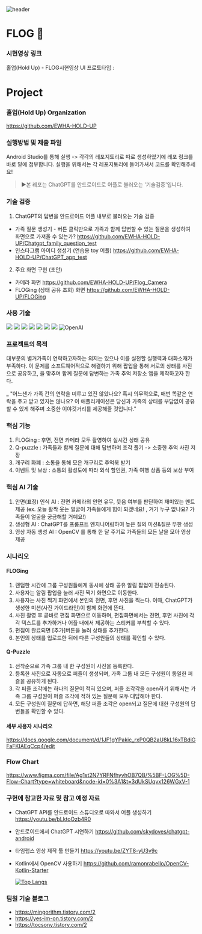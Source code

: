 ![header](https://capsule-render.vercel.app/api?type=soft&color=9dcc8a&height=350&section=header&text=Flog&fontSize=90&fontColor=017e33&animation=twinkling&fontAlign=50&stroke=ffffff&desc=2023%20Ewha%20Capstone%20Design%20and%20Startup%20Project%20Team%2007%20HoldUp&descAlignY=70&descAlign=50)

# FLOG :frog:
### 시현영상 링크
홀업(Hold Up) - FLOG시현영상 UI 프로토타입 : 

# Project
### 홀업(Hold Up) Organization
https://github.com/EWHA-HOLD-UP

### 실행방법 및 제출 파일
Android Studio를 통해 실행 
-> 각각의 레포지토리로 따로 생성하였기에 레포 링크를 바로 밑에 첨부합니다. 실행을 위해서는 각 레포지토리에 들어가셔서 코드를 확인해주세요!
> ▶️본 레포는 ChatGPT를 안드로이드로 어플로 불러오는 '기술검증'입니다.

### 기술 검증
1. ChatGPT의 답변을 안드로이드 어플 내부로 불러오는 기술 검증 
* 가족 질문 생성기 - 버튼 클릭만으로 가족과 함께 답변할 수 있는 질문을 생성하여 화면으로 가져올 수 있는가?
https://github.com/EWHA-HOLD-UP/Chatgpt_family_question_test
* 인스타그램 아이디 생성기 (연습용 toy 어플)
https://github.com/EWHA-HOLD-UP/ChatGPT_app_test

2. 주요 화면 구현 (초안)
* 카메라 화면
https://github.com/EWHA-HOLD-UP/Flog_Camera
* FLOGing (상태 공유 조회) 화면
https://github.com/EWHA-HOLD-UP/FLOGing

### 사용 기술
<img src="https://img.shields.io/badge/Android-green?style=for-the-badge&logo=Android&logoColor=black"/></a>
<img src="https://img.shields.io/badge/Kotlin-7F52FF?style=for-the-badge&logo=Kotlin&logoColor=black"/></a>
<img src="https://img.shields.io/badge/Python-FFD43B?style=for-the-badge&logo=python&logoColor=blue"/></a>
<img src="https://img.shields.io/badge/Firebase-yellow?style=for-the-badge&logo=Firebase&logoColor=black"/></a>
<img src="https://img.shields.io/badge/OpenCV-5C3EE8?style=for-the-badge&logo=OpenCV&logoColor=black"/></a>
<img src="https://img.shields.io/badge/MySQL-005C84?style=for-the-badge&logo=mysql&logoColor=white"/></a>
<img src="https://img.shields.io/badge/Amazon_AWS-FF9900?style=for-the-badge&logo=amazonaws&logoColor=white"/></a>
<img src="https://img.shields.io/badge/OpenAI-412991.svg?style=for-the-badge&logo=OpenAI&logoColor=white" alt="OpenAI" />


### 프로젝트의 목적
대부분의 별거가족이 연락하고자하는 의지는 있으나 이를 실천할 실행력과 대화소재가 부족하다. 이 문제를 소프트웨어적으로 해결하기 위해 팝업을 통해 서로의 상태를 사진으로 공유하고, <Q-Puzzle>을 맞추며 함께 질문에 답변하는 가족 추억 저장소 앱을 제작하고자 한다. 

_ "어느샌가 가족 간의 연락을 미루고 있진 않았나요? 혹시 의무적으로, 매번 똑같은 연락을 주고 받고 있지는 않나요? 이 애플리케이션은 당신과 가족의 상태를 부담없이 공유할 수 있게 해주며 소중한 이야깃거리를 제공해줄 것입니다." 
  
### 핵심 기능
1. FLOGing : 후면, 전면 카메라 모두 촬영하여 실시간 상태 공유
2. Q-puzzle : 가족들과 함께 질문에 대해 답변하며 조각 풀기 -> 소중한 추억 사진 저장
3. 개구리 화폐 : 소통을 통해 모은 개구리로 추억북 받기
4. 이벤트 및 보상 : 소통의 활성도에 따라 외식 할인권, 가족 여행 상품 등의 보상 부여

### 핵심 AI 기술
1. 안면(표정) 인식 AI : 전면 카메라의 안면 유무, 웃음 여부를 판단하여 재미있는 멘트 제공 (ex. 오늘 활짝 웃는 얼굴이 가족들에게 힘이 되겠네요! , 거기 누구 없나요? 가족들이 얼굴을 궁금해할 거예요!)
2. 생성형 AI : ChatGPT를 프롬프트 엔지니어링하여 높은 질의 미션&질문 무한 생성
3. 영상 자동 생성 AI : OpenCV 를 통해 한 달 주기로 가족들의 모든 날을 모아 영상 제공
  
### 시나리오
#### FLOGing
1. 랜덤한 시간에 그룹 구성원들에게 동시에 상태 공유 알림 팝업이 전송된다.
2. 사용자는 알림 팝업을 눌러 사진 찍기 화면으로 이동한다.
3. 사용자는 사진 찍기 화면에서 본인의 전면, 후면 사진을 찍는다. 이때, ChatGPT가 생성한 미션(사진 가이드라인)이 함께 화면에 뜬다.
4. 사진 촬영 후 곧바로 편집 화면으로 이동하며, 편집화면에서는 전면, 후면 사진에 각각 텍스트를 추가하거나 어플 내에서 제공하는 스티커를 부착할 수 있다.
5. 편집이 완료되면 [추가]버튼을 눌러 상태를 추가한다.
6. 본인의 상태를 업로드한 뒤에 다른 구성원들의 상태를 확인할 수 있다.

#### Q-Puzzle
1. 선착순으로 가족 그룹 내 한 구성원이 사진을 등록한다.
2. 등록한 사진으로 자동으로 퍼즐이 생성되며, 가족 그룹 내 모든 구성원이 동일한 퍼즐을 공유하게 된다.
3. 각 퍼즐 조각에는 하나의 질문이 적혀 있으며, 퍼즐 조각각을 open하기 위해서는 가족 그룹 구성원이 퍼즐 조각에 적혀 있는 질문에 모두 대답해야 한다.
4. 모든 구성원이 질문에 답하면, 해당 퍼즐 조각은 open되고 질문에 대한 구성원의 답변들을 확인할 수 있다.

#### 세부 사용자 시나리오
https://docs.google.com/document/d/1JF1gYPakic_rxP0QB2aU8kL16xTBdiGFaFKIAEqCcp4/edit 
  
### Flow Chart
https://www.figma.com/file/Ag1st2N7YRFNfhyvhOB7QB/%5BF-LOG%5D-Flow-Chart?type=whiteboard&node-id=0%3A1&t=3dUkSUqvx126WGxV-1
  

### 구현에 참고한 자료 및 참고 예정 자료
* ChatGPT API를 안드로이드 스튜디오로 따와서 어플 생성하기
  https://youtu.be/bLktoOzb4R0
* 안드로이드에서 ChatGPT 시연하기
  https://github.com/skydoves/chatgpt-android
* 타임랩스 영상 제작 툴 만들기
  https://youtu.be/ZYT8-yU3v9c
* Kotlin에서 OpenCV 사용하기
  https://github.com/ramonrabello/OpenCV-Kotlin-Starter

  [![Top Langs](https://github-readme-stats.vercel.app/api/top-langs/?username=EWHA-HOLD-UP&layout=compact)](https://github.com/EWHA-HOLD-UP/github-readme-stats)

### 팀원 기술 블로그
* https://mingorithm.tistory.com/2
* https://yes-im-on.tistory.com/2
* https://tocsony.tistory.com/2

